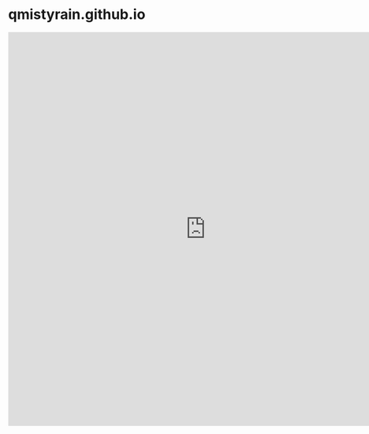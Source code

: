 # qmistyrain.github.io
<iframe frameborder= "no" border= "0" marginwidth= "0" marginheight= "0" width=800 height=800 src= "http://edrawcloudpubliccn.oss-cn-shenzhen.aliyuncs.com/viewer/self/689235/share/2019-7-24/1563949827/main.svg"></iframe>
